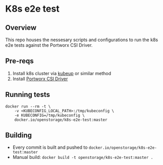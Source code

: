 # K8s e2e test

## Overview

This repo houses the nessesary scripts and configurations to run the k8s e2e tests against the Portworx CSI Driver.

## Pre-reqs
1. Install k8s cluster via [kubeup](https://github.com/lpabon/kubeup) or similar method
2. Install [Portworx CSI Driver](https://docs.portworx.com/portworx-install-with-kubernetes/storage-operations/csi/)

## Running tests
```
docker run --rm -t \
	-v <KUBECONFIG_LOCAL_PATH>:/tmp/kubeconfig \
	-e KUBECONFIG=/tmp/kubeconfig \
	docker.io/openstorage/k8s-e2e-test:master
```

## Building 
* Every commit is built and pushed to `docker.io/openstorage/k8s-e2e-test:master`
* Manual build: `docker build -t openstorage/k8s-e2e-test:master .`
